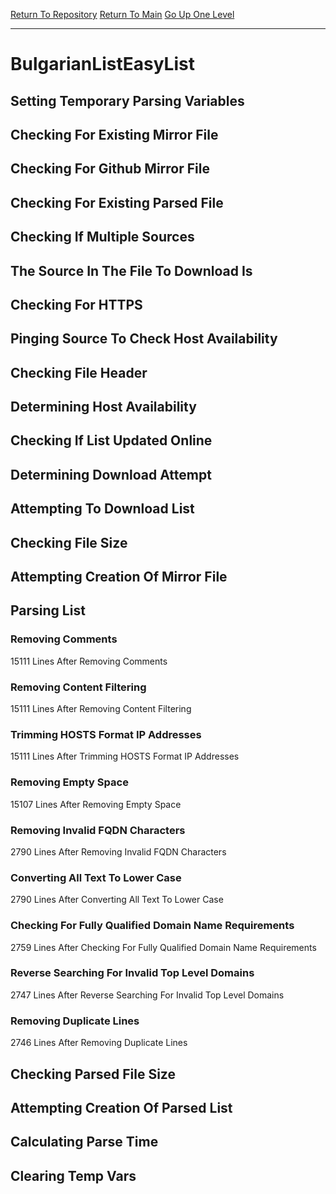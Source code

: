 [Return To Repository](https://github.com/deathbybandaid/piholeparser/)
[Return To Main](https://github.com/deathbybandaid/piholeparser/blob/master/RecentRunLogs/Mainlog.md)
[Go Up One Level](https://github.com/deathbybandaid/piholeparser/blob/master/RecentRunLogs/TopLevelScripts/30-Processing-External-Blacklists.md)
____________________________________
# BulgarianListEasyList
## Setting Temporary Parsing Variables
## Checking For Existing Mirror File
## Checking For Github Mirror File
## Checking For Existing Parsed File
## Checking If Multiple Sources
## The Source In The File To Download Is
## Checking For HTTPS
## Pinging Source To Check Host Availability
## Checking File Header
## Determining Host Availability
## Checking If List Updated Online
## Determining Download Attempt
## Attempting To Download List
## Checking File Size
## Attempting Creation Of Mirror File
## Parsing List
### Removing Comments
15111 Lines After Removing Comments
### Removing Content Filtering
15111 Lines After Removing Content Filtering
### Trimming HOSTS Format IP Addresses
15111 Lines After Trimming HOSTS Format IP Addresses
### Removing Empty Space
15107 Lines After Removing Empty Space
### Removing Invalid FQDN Characters
2790 Lines After Removing Invalid FQDN Characters
### Converting All Text To Lower Case
2790 Lines After Converting All Text To Lower Case
### Checking For Fully Qualified Domain Name Requirements
2759 Lines After Checking For Fully Qualified Domain Name Requirements
### Reverse Searching For Invalid Top Level Domains
2747 Lines After Reverse Searching For Invalid Top Level Domains
### Removing Duplicate Lines
2746 Lines After Removing Duplicate Lines
## Checking Parsed File Size
## Attempting Creation Of Parsed List
## Calculating Parse Time
## Clearing Temp Vars
